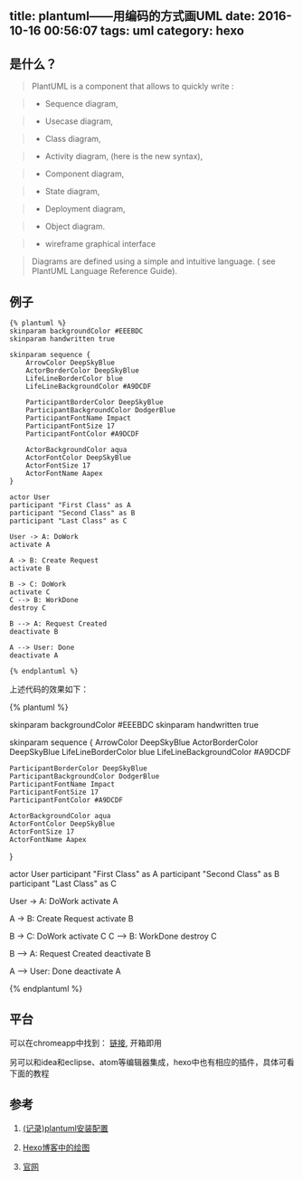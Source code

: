 title: plantuml——用编码的方式画UML
date: 2016-10-16 00:56:07
tags: uml
category: hexo
---
## 是什么？

>PlantUML is a component that allows to quickly write :

> * Sequence diagram,

> * Usecase diagram,

> * Class diagram,

> * Activity diagram, (here is the new syntax),

> * Component diagram,

> * State diagram,

> * Deployment diagram,

> * Object diagram.

> * wireframe graphical interface

> Diagrams are defined using a simple and intuitive  language. ( see PlantUML Language Reference Guide).

## 例子

```
{% plantuml %}
skinparam backgroundColor #EEEBDC
skinparam handwritten true

skinparam sequence {
	ArrowColor DeepSkyBlue
	ActorBorderColor DeepSkyBlue
	LifeLineBorderColor blue
	LifeLineBackgroundColor #A9DCDF

	ParticipantBorderColor DeepSkyBlue
	ParticipantBackgroundColor DodgerBlue
	ParticipantFontName Impact
	ParticipantFontSize 17
	ParticipantFontColor #A9DCDF

	ActorBackgroundColor aqua
	ActorFontColor DeepSkyBlue
	ActorFontSize 17
	ActorFontName Aapex
}

actor User
participant "First Class" as A
participant "Second Class" as B
participant "Last Class" as C

User -> A: DoWork
activate A

A -> B: Create Request
activate B

B -> C: DoWork
activate C
C --> B: WorkDone
destroy C

B --> A: Request Created
deactivate B

A --> User: Done
deactivate A

{% endplantuml %}
```

上述代码的效果如下：

{% plantuml %}

skinparam backgroundColor #EEEBDC
skinparam handwritten true

skinparam sequence {
	ArrowColor DeepSkyBlue
	ActorBorderColor DeepSkyBlue
	LifeLineBorderColor blue
	LifeLineBackgroundColor #A9DCDF

	ParticipantBorderColor DeepSkyBlue
	ParticipantBackgroundColor DodgerBlue
	ParticipantFontName Impact
	ParticipantFontSize 17
	ParticipantFontColor #A9DCDF

	ActorBackgroundColor aqua
	ActorFontColor DeepSkyBlue
	ActorFontSize 17
	ActorFontName Aapex
}

actor User
participant "First Class" as A
participant "Second Class" as B
participant "Last Class" as C

User -> A: DoWork
activate A

A -> B: Create Request
activate B

B -> C: DoWork
activate C
C --> B: WorkDone
destroy C

B --> A: Request Created
deactivate B

A --> User: Done
deactivate A

{% endplantuml %}

## 平台

可以在chromeapp中找到： [链接](https://chrome.google.com/webstore/detail/uml-diagram-editor/hoepdgfgogmeofkgkpapbdpdjkplcode?utm_source=chrome-ntp-icon), 开箱即用

另可以和idea和eclipse、atom等编辑器集成，hexo中也有相应的插件，具体可看下面的教程

## 参考

1. [(记录)plantuml安装配置](http://skyao.github.io/2014/12/05/plantuml-installation/index.html)

2. [Hexo博客中的绘图](http://keyun.ml/2016/07/25/2016-07-25-hexo-uml.html)

3. [官网](http://plantuml.com/)
